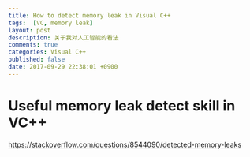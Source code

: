 ```yaml
---
title: How to detect memory leak in Visual C++
tags:  [VC, memory leak]
layout: post
description: 关于我对人工智能的看法
comments: true
categories: Visual C++
published: false
date: 2017-09-29 22:38:01 +0900
---
```


# Useful memory leak detect skill in VC++

https://stackoverflow.com/questions/8544090/detected-memory-leaks

